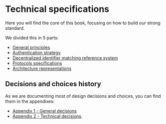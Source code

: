 # Technical specifications

Here you will find the core of this book, focusing on how to build our strong standard.

We divided this in 5 parts:

* [General principles](general-principles.md)
* [Authentication strategy](authentication-strategy.md)
* [Decentralized identifier matching reference system](decentralised-identifier-matching-reference-system.md)
* [Protocols specifications](protocols-specifications.md)
* [Architecture representations](architecture-representations.md)

## Decisions and choices history

As we are documenting most of design decisions and choices, you can find them in the appendixes:
* [Appendix 1 - General decisions](../appendixes/general-decisions/)
* [Appendix 2 - Technical decisions](../appendixes/technical-decisions/).
